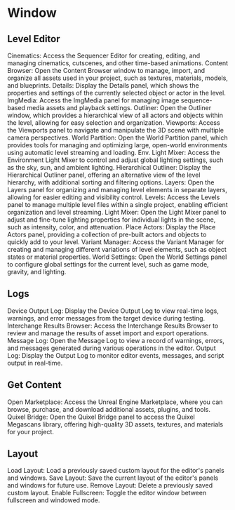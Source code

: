 # Window

## Level Editor

Cinematics: Access the Sequencer Editor for creating, editing, and managing cinematics, cutscenes, and other time-based animations.
Content Browser: Open the Content Browser window to manage, import, and organize all assets used in your project, such as textures, materials, models, and blueprints.
Details: Display the Details panel, which shows the properties and settings of the currently selected object or actor in the level.
ImgMedia: Access the ImgMedia panel for managing image sequence-based media assets and playback settings.
Outliner: Open the Outliner window, which provides a hierarchical view of all actors and objects within the level, allowing for easy selection and organization.
Viewports: Access the Viewports panel to navigate and manipulate the 3D scene with multiple camera perspectives.
World Partition: Open the World Partition panel, which provides tools for managing and optimizing large, open-world environments using automatic level streaming and loading.
Env. Light Mixer: Access the Environment Light Mixer to control and adjust global lighting settings, such as the sky, sun, and ambient lighting.
Hierarchical Outliner: Display the Hierarchical Outliner panel, offering an alternative view of the level hierarchy, with additional sorting and filtering options.
Layers: Open the Layers panel for organizing and managing level elements in separate layers, allowing for easier editing and visibility control.
Levels: Access the Levels panel to manage multiple level files within a single project, enabling efficient organization and level streaming.
Light Mixer: Open the Light Mixer panel to adjust and fine-tune lighting properties for individual lights in the scene, such as intensity, color, and attenuation.
Place Actors: Display the Place Actors panel, providing a collection of pre-built actors and objects to quickly add to your level.
Variant Manager: Access the Variant Manager for creating and managing different variations of level elements, such as object states or material properties.
World Settings: Open the World Settings panel to configure global settings for the current level, such as game mode, gravity, and lighting.

## Logs

Device Output Log: Display the Device Output Log to view real-time logs, warnings, and error messages from the target device during testing.
Interchange Results Browser: Access the Interchange Results Browser to review and manage the results of asset import and export operations.
Message Log: Open the Message Log to view a record of warnings, errors, and messages generated during various operations in the editor.
Output Log: Display the Output Log to monitor editor events, messages, and script output in real-time.

## Get Content

Open Marketplace: Access the Unreal Engine Marketplace, where you can browse, purchase, and download additional assets, plugins, and tools.
Quixel Bridge: Open the Quixel Bridge panel to access the Quixel Megascans library, offering high-quality 3D assets, textures, and materials for your project.

## Layout

Load Layout: Load a previously saved custom layout for the editor's panels and windows.
Save Layout: Save the current layout of the editor's panels and windows for future use.
Remove Layout: Delete a previously saved custom layout.
Enable Fullscreen: Toggle the editor window between fullscreen and windowed mode.

